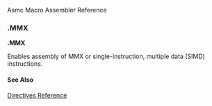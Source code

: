 Asmc Macro Assembler Reference

### .MMX

**.MMX**

Enables assembly of MMX or single-instruction, multiple data (SIMD) instructions.

#### See Also

[Directives Reference](readme.md)